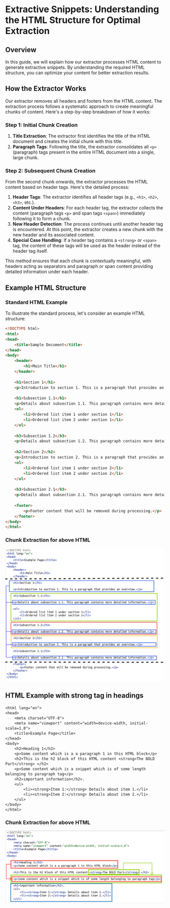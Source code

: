 # Extractive Snippets: Understanding the HTML Structure for Optimal Extraction

## Overview

In this guide, we will explain how our extractor processes HTML content to generate extractive snippets. By understanding the required HTML structure, you can optimize your content for better extraction results.

## How the Extractor Works

Our extractor removes all headers and footers from the HTML content. The extraction process follows a systematic approach to create meaningful chunks of content. Here's a step-by-step breakdown of how it works:

### Step 1: Initial Chunk Creation

1. **Title Extraction**: The extractor first identifies the title of the HTML document and creates the initial chunk with this title.
2. **Paragraph Tags**: Following the title, the extractor consolidates all `<p>` (paragraph) tags present in the entire HTML document into a single, large chunk.

### Step 2: Subsequent Chunk Creation

From the second chunk onwards, the extractor processes the HTML content based on header tags. Here's the detailed process:

1. **Header Tags**: The extractor identifies all header tags (e.g., `<h1>`, `<h2>`, `<h3>`, etc.).
2. **Content Under Headers**: For each header tag, the extractor collects the content (paragraph tags `<p>` and span tags `<span>`) immediately following it to form a chunk.
3. **New Header Detection**: The process continues until another header tag is encountered. At this point, the extractor creates a new chunk with the new header and its associated content.
4. **Special Case Handling**: If a header tag contains a `<strong>` or `<span>` tag, the content of these tags will be used as the header instead of the header tag itself.

This method ensures that each chunk is contextually meaningful, with headers acting as separators and paragraph or span content providing detailed information under each header.

## Example HTML Structure

### Standard HTML Example

To illustrate the standard process, let's consider an example HTML structure:

```html
<!DOCTYPE html>
<html>
<head>
    <title>Sample Document</title>
</head>
<body>
    <header>
        <h1>Main Title</h1>
    </header>

    <h1>Section 1</h1>
    <p>Introduction to section 1. This is a paragraph that provides an overview.</p>
 
    <h1>Subsection 1.1</h1>
    <p>Details about subsection 1.1. This paragraph contains more detailed information.</p>
    <ol>
        <li>Ordered list item 1 under section 1</li>
        <li>Ordered list item 2 under section 1</li>
    </ol>
   
    <h3>Subsection 1.2</h3>
    <p>Details about subsection 1.2. This paragraph contains more detailed information.</p>

    <h2>Section 2</h2>
    <p>Introduction to section 2. This is a paragraph that provides an overview.</p>
    <ol>
        <li>Ordered list item 1 under section 2</li>
        <li>Ordered list item 2 under section 2</li>
    </ol>

    <h3>Subsection 2.1</h3>
    <p>Details about subsection 2.1. This paragraph contains more detailed information.</p>

    <footer>
        <p>Footer content that will be removed during processing.</p>
    </footer>
</body>
</html>
```
### Chunk Extraction for above HTML

![Example Image](./Assets/ExtractiveHtmlEx2.png)

## HTML Example with strong tag in headings

```<!DOCTYPE html>
<html lang="en">
<head>
    <meta charset="UTF-8">
    <meta name="viewport" content="width=device-width, initial-scale=1.0">
    <title>Example Page</title>
</head>
<body>
    <h2>Heading 1</h2>
    <p>Some content which is a a paragraph 1 in this HTML block</p>
    <h2>This is the h2 block of this HTML content <strong>The BOLD Part</strong> </h2>
    <p>Some content which is a snippet which is of some length belonging to paragraph tag</p>
    <h2>important information</h2>.
    <ul>
        <li><strong>Item 1:</strong> Details about item 1.</li>
        <li><strong>Item 2:</strong> Details about item 2.</li>
    </ul>
</body>
</html>
```

### Chunk Extraction for above HTML
![Example Image](./Assets/ExtractiveHtmlEx1.png)




